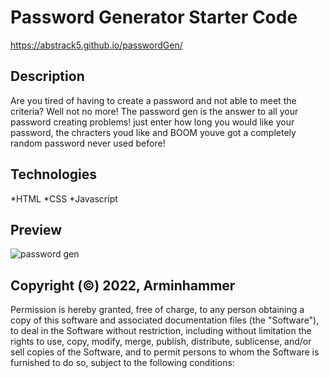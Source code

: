 # Password Generator Starter Code
https://abstrack5.github.io/passwordGen/


## Description
Are you tired of having to create a password and not able to meet the criteria? Well not no more! The password gen is the answer to all your password creating problems! just enter how long you would like your password, the chracters youd like and BOOM youve got a completely random password never used before!

## Technologies
*HTML
*CSS
*Javascript

## Preview
![password gen](https://user-images.githubusercontent.com/100798134/161136445-979308c8-ceee-4261-9663-bc5da6ded5e7.JPG)


## Copyright (©) 2022, Arminhammer
Permission is hereby granted, free of charge, to any person obtaining a copy of this software and associated documentation files (the "Software"), to deal in the Software without restriction, including without limitation the rights to use, copy, modify, merge, publish, distribute, sublicense, and/or sell copies of the Software, and to permit persons to whom the Software is furnished to do so, subject to the following conditions:

